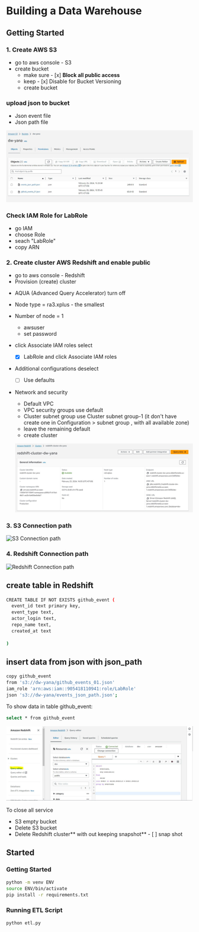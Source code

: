 # Building a Data Warehouse

## Getting Started

### 1. Create AWS S3
* go to aws console - S3 
* create bucket
  - make sure - [x] **Block all public access** 
  - keep - [x] Disable for Bucket Versioning
  - create bucket
### upload json to bucket
* Json event file
* Json path file

![AWS S3](https://github.com/Yanadade/Data-Warehouse-Business-Intel/blob/main/3-Data%20Warehouse-Redshift/Image/S3.JPG)

### Check IAM Role for LabRole
* go IAM
* choose Role
* seach "LabRole"
* copy ARN

### 2. Create cluster AWS Redshift and enable public
* go to aws console - Redshift 
* Provision (create) cluster

- AQUA (Advanced Query Accelerator) turn off
- Node type = ra3.xplus  - the smallest
- Number of node = 1
  - awsuser
  - set password
- click Associate IAM roles select 
   - [x] LabRole and click Associate IAM roles
- Additional configurations deselect 
   - [ ] Use defaults
- Network and security
  - Default VPC
  - VPC security groups use default
  - Cluster subnet group use Cluster subnet group-1 (it don't have create one in Configuration > subnet group , with all available zone)
  - leave the remaining default
  - create cluster

  ![AWS Redshift](https://github.com/Yanadade/Data-Warehouse-Business-Intel/blob/main/3-Data%20Warehouse-Redshift/Image/redshift.JPG)

### 3. S3 Connection path
![S3 Connection path](xxx)

### 4. Redshift Connection path
![Redshift Connection path](xxx)

## create table in Redshift

```sh
CREATE TABLE IF NOT EXISTS github_event (
  event_id text primary key,
  event_type text,
  actor_login text,
  repo_name text,
  created_at text
  
)
```

## insert data from json with json_path

```sh
copy github_event
from 's3://dw-yana/github_events_01.json'
iam_role 'arn:aws:iam::905418110941:role/LabRole' 
json 's3://dw-yana/events_json_path.json';
```

To show data in table github_event:

```sh
select * from github_event
```
![Redshift Query](https://github.com/Yanadade/Data-Warehouse-Business-Intel/blob/main/3-Data%20Warehouse-Redshift/Image/redshift_query.JPG)

To close all service
- S3 empty bucket
- Delete S3 bucket
- Delete Redshift cluster** with out keeping snapshot** - [ ] snap shot 

## Started
### Getting Started
```sh
python -m venv ENV
source ENV/bin/activate
pip install -r requirements.txt
```

### Running ETL Script
```sh
python etl.py
```